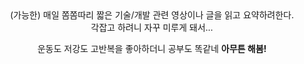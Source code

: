 <center> (가능한) 매일 쫌쫌따리 짧은 기술/개발 관련 영상이나 글을 읽고 요약하려한다.<br />
각잡고 하려니 자꾸 미루게 돼서...

<p>운동도 저강도 고반복을 좋아하더니 공부도 똑같네
<strong>아무튼 해봄!</strong></p>
</center>